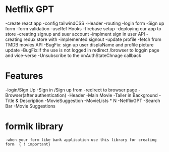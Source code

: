 # Netflix GPT
  -create react app
  -config tailwindCSS
  -Header
  -routing
  -login form
  -Sign up form
  -form validation
  -useRef Hooks
  -firebase setup
  -deploying our app to store
  -creating signup and suer account
  -implment sign in user API
  -creating redux store with 
  -implemented signout
  -update profile
  -fetch from TMDB movies API
  -BugFix: sign up user displaName and profile picture update
  -BugFix:if the use is not logged in redirect /browser  to loggin   page and vice-verse
  -Unsubscribe to the onAuthStateChnage callback



# Features
 -login/Sign Up
   -Sign in /Sign up from
   -redirect to browser page
 -Browser(after authentication)
   -Header
   -Main Movie
     -Tailer in Background
     -Title & Description
     -MovieSuggestion
        -MovieLists * N
 -NetflixGPT
   -Search Bar
   -Movie Suggestions

   # formik library
    -when your form like bank application use this library for creating form  { ! important}